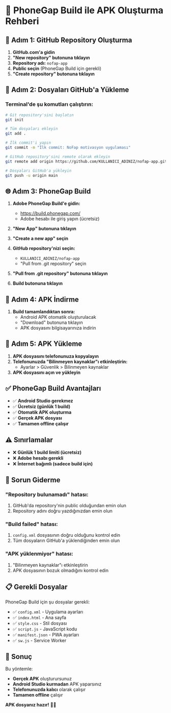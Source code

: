 # 📱 PhoneGap Build ile APK Oluşturma Rehberi

## 🚀 Adım 1: GitHub Repository Oluşturma

1. **GitHub.com'a gidin**
2. **"New repository" butonuna tıklayın**
3. **Repository adı:** `nofap-app`
4. **Public seçin** (PhoneGap Build için gerekli)
5. **"Create repository" butonuna tıklayın**

## 📁 Adım 2: Dosyaları GitHub'a Yükleme

### Terminal'de şu komutları çalıştırın:

```bash
# Git repository'sini başlatın
git init

# Tüm dosyaları ekleyin
git add .

# İlk commit'i yapın
git commit -m "İlk commit: NoFap motivasyon uygulaması"

# GitHub repository'sini remote olarak ekleyin
git remote add origin https://github.com/KULLANICI_ADINIZ/nofap-app.git

# Dosyaları GitHub'a yükleyin
git push -u origin main
```

## 🌐 Adım 3: PhoneGap Build

1. **Adobe PhoneGap Build'e gidin:**
   - https://build.phonegap.com/
   - Adobe hesabı ile giriş yapın (ücretsiz)

2. **"New App" butonuna tıklayın**

3. **"Create a new app" seçin**

4. **GitHub repository'nizi seçin:**
   - `KULLANICI_ADINIZ/nofap-app`
   - "Pull from .git repository" seçin

5. **"Pull from .git repository" butonuna tıklayın**

6. **Build butonuna tıklayın**

## 📱 Adım 4: APK İndirme

1. **Build tamamlandıktan sonra:**
   - Android APK otomatik oluşturulacak
   - "Download" butonuna tıklayın
   - APK dosyasını bilgisayarınıza indirin

## 📱 Adım 5: APK Yükleme

1. **APK dosyasını telefonunuza kopyalayın**
2. **Telefonunuzda "Bilinmeyen kaynaklar"ı etkinleştirin:**
   - Ayarlar > Güvenlik > Bilinmeyen kaynaklar
3. **APK dosyasını açın ve yükleyin**

## ✅ PhoneGap Build Avantajları

- ✅ **Android Studio gerekmez**
- ✅ **Ücretsiz (günlük 1 build)**
- ✅ **Otomatik APK oluşturma**
- ✅ **Gerçek APK dosyası**
- ✅ **Tamamen offline çalışır**

## ⚠️ Sınırlamalar

- ❌ **Günlük 1 build limiti (ücretsiz)**
- ❌ **Adobe hesabı gerekli**
- ❌ **İnternet bağımlı (sadece build için)**

## 🔧 Sorun Giderme

### "Repository bulunamadı" hatası:
1. GitHub'da repository'nin public olduğundan emin olun
2. Repository adını doğru yazdığınızdan emin olun

### "Build failed" hatası:
1. `config.xml` dosyasının doğru olduğunu kontrol edin
2. Tüm dosyaların GitHub'a yüklendiğinden emin olun

### "APK yüklenmiyor" hatası:
1. "Bilinmeyen kaynaklar"ı etkinleştirin
2. APK dosyasının bozuk olmadığını kontrol edin

## 📋 Gerekli Dosyalar

PhoneGap Build için şu dosyalar gerekli:
- ✅ `config.xml` - Uygulama ayarları
- ✅ `index.html` - Ana sayfa
- ✅ `style.css` - Stil dosyası
- ✅ `script.js` - JavaScript kodu
- ✅ `manifest.json` - PWA ayarları
- ✅ `sw.js` - Service Worker

## 🎯 Sonuç

Bu yöntemle:
- **Gerçek APK** oluşturursunuz
- **Android Studio kurmadan** APK yaparsınız
- **Telefonunuzda kalıcı** olarak çalışır
- **Tamamen offline** çalışır

**APK dosyanız hazır!** 📱✨ 